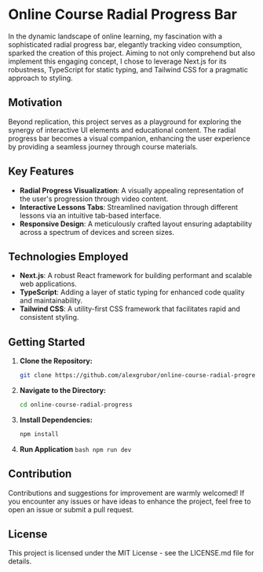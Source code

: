 # Online Course Radial Progress Bar

In the dynamic landscape of online learning, my fascination with a sophisticated radial progress bar, elegantly tracking video consumption, sparked the creation of this project. Aiming to not only comprehend but also implement this engaging concept, I chose to leverage Next.js for its robustness, TypeScript for static typing, and Tailwind CSS for a pragmatic approach to styling.

## Motivation

Beyond replication, this project serves as a playground for exploring the synergy of interactive UI elements and educational content. The radial progress bar becomes a visual companion, enhancing the user experience by providing a seamless journey through course materials.


## Key Features

- **Radial Progress Visualization**: A visually appealing representation of the user's progression through video content.
- **Interactive Lessons Tabs**: Streamlined navigation through different lessons via an intuitive tab-based interface.
- **Responsive Design**: A meticulously crafted layout ensuring adaptability across a spectrum of devices and screen sizes.

## Technologies Employed

- **Next.js**: A robust React framework for building performant and scalable web applications.
- **TypeScript**: Adding a layer of static typing for enhanced code quality and maintainability.
- **Tailwind CSS**: A utility-first CSS framework that facilitates rapid and consistent styling.

## Getting Started

1. **Clone the Repository:**

   ```bash
   git clone https://github.com/alexgrubor/online-course-radial-progress.git
    ```

2. **Navigate to the Directory:**

    ```bash
    cd online-course-radial-progress
    ```

3. **Install Dependencies:**

    ```bash
    npm install
    ```

4. **Run Application**
        ```bash
        npm run dev
        ```

## Contribution

Contributions and suggestions for improvement are warmly welcomed! If you encounter any issues or have ideas to enhance the project, feel free to open an issue or submit a pull request.

## License

This project is licensed under the MIT License - see the LICENSE.md file for details.
